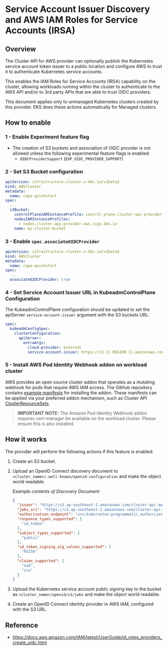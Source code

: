 # Service Account Issuer Discovery and AWS IAM Roles for Service Accounts (IRSA)

## Overview

The Cluster API for AWS provider can optionally publish the Kubernetes service account token issuer to a public location
and configure AWS to trust it to authenticate Kubernetes service accounts. 

This enables the IAM Roles for Service Accounts (IRSA) capability on the cluster, allowing workloads running within the
cluster to authenticate to the AWS API and/or to 3rd party APIs that are able to trust OIDC providers.

This document applies only to unmanaged Kubernetes clusters created by this provider. EKS does these actions automatically for
Managed clusters.

## How to enable

### 1 - Enable Experiment feature flag

* The creation of S3 buckets and association of OIDC provider is not allowed unless the following experimental feature flags is enabled:
    * `OIDCProviderSupport` (`EXP_OIDC_PROVIDER_SUPPORT`)

### 2 - Set S3 Bucket configuration

```yaml
apiVersion: infrastructure.cluster.x-k8s.io/v1beta2
kind: AWSCluster
metadata:
  name: capa-quickstart
spec:
  ...
  s3Bucket:
    controlPlaneIAMInstanceProfile: control-plane.cluster-api-provider-aws.sigs.k8s.io
    nodesIAMInstanceProfiles:
      - nodes.cluster-api-provider-aws.sigs.k8s.io
    name: my-cluster-bucket
```

### 3 - Enable `spec.associateOIDCProvider`

```yaml
apiVersion: infrastructure.cluster.x-k8s.io/v1beta2
kind: AWSCluster
metadata:
  name: capa-quickstart
spec:
  ...
  associateOIDCProvider: true
```


### 4 - Set Service Account Issuer URL in KubeadmControlPlane Configuration

The KubeadmControlPlane configuration should be updated to set the apiServer `service-account-issuer` argument with the S3 buckets URL:

```yaml
spec:
  kubeadmConfigSpec:
    clusterConfiguration:
      apiServer:
        extraArgs:
          cloud-provider: external
          service-account-issuer: https://s3.{{ REGION }}.amazonaws.com/cluster-api-aws-provider-{{ CLUSTER_NAME }}/{{ CLUSTER_NAME }}
```

### 5 - Install AWS Pod Identity Webhook addon on workload cluster

AWS provides an open source cluster addon that operates as a mutating webhook for pods that require AWS IAM access.
The GitHub repository contains [example manifests](https://github.com/aws/amazon-eks-pod-identity-webhook/tree/master/deploy) for installing the addon.
These manifests can be applied via your preferred addon mechanism, such as Cluster API [ClusterResourceSets](https://cluster-api.sigs.k8s.io/tasks/experimental-features/cluster-resource-set).

>**IMPORTANT NOTE:**
> The Amazon Pod Identity Webhook addon requires cert-manager be available on the workload cluster. Please ensure this is also installed.

## How it works

The provider will perform the following actions if this feature is enabled:

1. Create an S3 bucket.
2. Upload an OpenID Connect discovery document to `<cluster_name>/.well-known/openid-configuration` and make the object world readable.

    *Example contents of Discovery Document*
    ```json
    {
      "issuer": "https://s3.ap-southeast-2.amazonaws.com/cluster-api-aws-provider-capa-quickstart-example-com/capa-quickstart",
      "jwks_uri": "https://s3.ap-southeast-2.amazonaws.com/cluster-api-aws-provider-capa-quickstart-example-com/capa-quickstart/openid/v1/jwks",
      "authorization_endpoint": "urn:kubernetes:programmatic_authorization",
      "response_types_supported": [
        "id_token"
      ],
      "subject_types_supported": [
        "public"
      ],
      "id_token_signing_alg_values_supported": [
        "RS256"
      ],
      "claims_supported": [
        "sub",
        "iss"
      ]
    }
    ```

3. Upload the Kubernetes service account public signing key to the bucket as `<cluster_name>/openid/v1/jwks` and make the object world readable.
4. Create an OpenID Connect identity provider in AWS IAM, configured with the S3 URL.

## Reference

* https://docs.aws.amazon.com/IAM/latest/UserGuide/id_roles_providers_create_oidc.html
